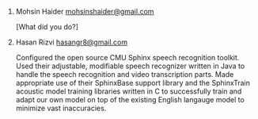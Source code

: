 1. Mohsin Haider
   mohsinshaider@gmail.com

   [What did you do?]

2. Hasan Rizvi
   hasangr8@gmail.com 

   Configured the open source CMU Sphinx speech recognition toolkit. Used their adjustable, modifiable speech recognizer written in Java to handle the speech recognition and video transcription parts. Made appropriate use of their SphinxBase support library and the SphinxTrain acoustic model training libraries written in C to successfully train and adapt our own model on top of the existing English langauge model to minimize vast inaccuracies. 
